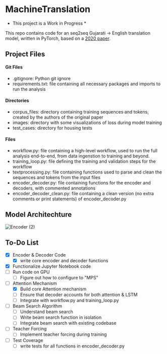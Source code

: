 # MachineTranslation

* This project is a Work in Progress *

This repo contains code for an seq2seq Gujarati -> English translation model, written in PyTorch, based on a [2020 paper](https://arxiv.org/pdf/2002.02758). 

## Project Files
#### Git Files
* .gitignore: Python git ignore
* requirements.txt: file containing all necessary packages and imports to run the analysis
#### Directories
* corpus_files: directory containing training sequences and tokens, created by the authors of the original paper
* images: directory with some visualizations of loss during model training
* test_cases: directory for housing tests
#### Files
* workflow.py: file containing a high-level workflow, used to run the  full analysis end-to-end, from data ingenstion to training and beyond.
* training_loop.py: file defining the training and validation steps for the workflow
* textprocessing.py: file containing functions used to parse and clean the sequences and tokens from the input files
* encoder_decoder.py: file containing functions for the encoder and decoders, with commented annotations
* encoder_decoder_clean.py: file containing a clean version (no extra comments or print statements) of encoder_decoder.py


## Model Architechture
![Encoder (2)](https://github.com/user-attachments/assets/ac82b0a4-56d4-4f35-900b-f112346af16a)


## To-Do List
- [x] Encoder & Decoder Code
  - [x] write core encoder and decoder functions
- [x] Functionalize Jupyter Notebook code
- [ ] Run code on GPU
  - [ ] Figure out how to configure to "MPS"
- [ ] Attention Mechanism
  - [x] Build core Attention mechanism
  - [ ] Ensure that decoder accounts for both attention & LSTM
  - [ ] Integrate with workflow.py and training_loop.py
- [ ] Beam Search Algorithm
  - [ ] Understand beam search
  - [ ] Write beam search function in isolation
  - [ ] Integrate beam search with existing codebase
- [ ] Teacher Forcing
  - [ ] Implement teacher forcing during training
- [ ] Test Coverage
  - [ ] write tests for all functions in encoder_decoder.py
